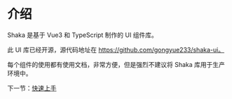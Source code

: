 # 介绍

Shaka 是基于 Vue3 和 TypeScript 制作的 UI 组件库。

此 UI 库已经开源，源代码地址在 https://github.com/gongyue233/shaka-ui。

每个组件的使用都有使用文档，非常方便，但是强烈不建议将 Shaka 库用于生产环境中。

下一节：[快速上手](#/doc/get-start) 